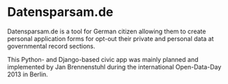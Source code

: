 Datensparsam.de
============

Datensparsam.de is a tool for German citizen allowing them to create personal application forms 
for opt-out their private and personal data at governmental record sections.

This Python- and Django-based civic app was mainly planned and implemented by Jan Brennenstuhl 
during the international Open-Data-Day 2013 in Berlin.
